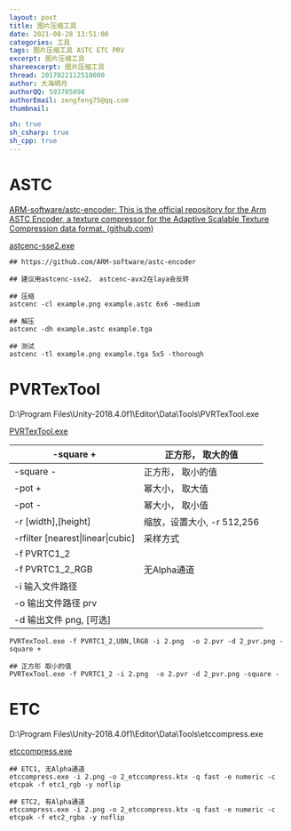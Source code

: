 ```yaml
---
layout: post
title: 图片压缩工具
date: 2021-08-28 13:51:00
categories: 工具
tags: 图片压缩工具 ASTC ETC PRV
excerpt: 图片压缩工具 
shareexcerpt: 图片压缩工具
thread: 2017022112510000
author: 大海明月
authorQQ: 593705098
authorEmail: zengfeng75@qq.com
thumbnail:

sh: true
sh_csharp: true
sh_cpp: true
---
```


# ASTC

[ARM-software/astc-encoder: This is the official repository for the Arm ASTC Encoder, a texture compressor for the Adaptive Scalable Texture Compression data format. (github.com)](https://github.com/ARM-software/astc-encoder)



[astcenc-sse2.exe](https://huanle.feishu.cn/file/boxcn4kc7fCPy7vHsbD5sBuLkoy) 

```
## https://github.com/ARM-software/astc-encoder

## 建议用astcenc-sse2， astcenc-avx2在laya会反转

## 压缩
astcenc -cl example.png example.astc 6x6 -medium

## 解压
astcenc -dh example.astc example.tga

## 测试
astcenc -tl example.png example.tga 5x5 -thorough
```



# PVRTexTool

D:\Program Files\Unity-2018.4.0f1\Editor\Data\Tools\PVRTexTool.exe

[PVRTexTool.exe](https://huanle.feishu.cn/file/boxcnw15SE1lgy51ghLmfLAWQLc) 

| -square +                         | 正方形， 取大的值           |
| --------------------------------- | --------------------------- |
| -square -                         | 正方形， 取小的值           |
| -pot +                            | 幂大小， 取大值             |
| -pot -                            | 幂大小， 取小值             |
| -r [width],[height]               | 缩放，设置大小,  -r 512,256 |
| -rfilter [nearest\|linear\|cubic] | 采样方式                    |
| -f PVRTC1_2                       |                             |
| -f PVRTC1_2_RGB                   | 无Alpha通道                 |
| -i 输入文件路径                   |                             |
| -o 输出文件路径 prv               |                             |
| -d 输出文件 png, [可选]           |                             |

```
PVRTexTool.exe -f PVRTC1_2,UBN,lRGB -i 2.png  -o 2.pvr -d 2_pvr.png -square +

## 正方形 取小的值
PVRTexTool.exe -f PVRTC1_2 -i 2.png  -o 2.pvr -d 2_pvr.png -square -
```





# ETC

D:\Program Files\Unity-2018.4.0f1\Editor\Data\Tools\etccompress.exe

[etccompress.exe](https://huanle.feishu.cn/file/boxcnXZGJfLUf09muE1lmk8cwpd) 

```
## ETC1, 无Alpha通道
etccompress.exe -i 2.png -o 2_etccompress.ktx -q fast -e numeric -c etcpak -f etc1_rgb -y noflip

## ETC2, 有Alpha通道
etccompress.exe -i 2.png -o 2_etccompress.ktx -q fast -e numeric -c etcpak -f etc2_rgba -y noflip
```
